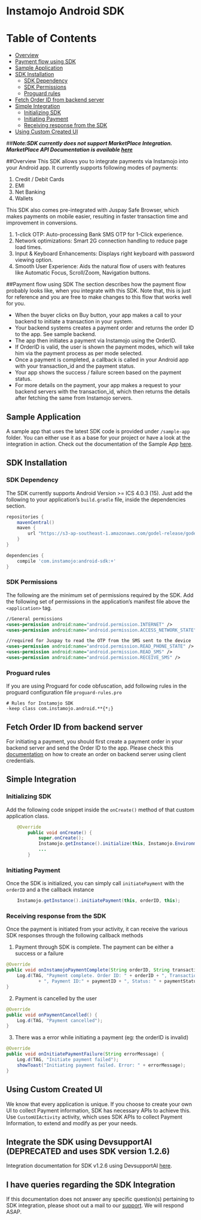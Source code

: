 # Instamojo Android SDK 

Table of Contents
=================

   * [Overview](#overview)
   * [Payment flow using SDK](#payment-flow-using-sdk)
   * [Sample Application](#sample-application)
   * [SDK Installation](#sdk-installation)
     * [SDK Dependency](#sdk-dependency)
     * [SDK Permissions](#sdk-permissions)
     * [Proguard rules](#proguard-rules)
   * [Fetch Order ID from backend server](#fetch-order-id-from-backend-server)
   * [Simple Integration](#simple-integration)
     * [Initializing SDK](#initializing-sdk)
     * [Initiating Payment](#initiating-payment)
     * [Receiving response from the SDK](#receiving-response-from-the-sdk)
   * [Using Custom Created UI](#using-custom-created-ui)
    
##***Note:SDK currently does not support MarketPlace Integration. MarketPlace API Documentation is available [here](https://docs.instamojo.com/v2/docs)***

##Overview
This SDK allows you to integrate payments via Instamojo into your Android app. It currently supports following modes of payments:

1. Credit / Debit Cards
2. EMI 
3. Net Banking
4. Wallets

This SDK also comes pre-integrated with Juspay Safe Browser, which makes payments on mobile easier, resulting in faster transaction time and improvement in conversions.

1. 1-click OTP: Auto-processing Bank SMS OTP for 1-Click experience.
2. Network optimizations: Smart 2G connection handling to reduce page load times.
3. Input & Keyboard Enhancements: Displays right keyboard with password viewing option.
4. Smooth User Experience: Aids the natural flow of users with features like Automatic Focus, Scroll/Zoom, Navigation buttons.

##Payment flow using SDK
The section describes how the payment flow probably looks like, when you integrate with this SDK. Note that, this is just for reference and you are free to make changes to this flow that works well for you.

- When the buyer clicks on Buy button, your app makes a call to your backend to initiate a transaction in your system.
- Your backend systems creates a payment order and returns the order ID to the app. See sample backend.
- The app then initiates a payment via Instamojo using the OrderID.
- If OrderID is valid, the user is shown the payment modes, which will take him via the payment process as per mode selected.
- Once a payment is completed, a callback is called in your Android app with your transaction_id and the payment status.
- Your app shows the success / failure screen based on the payment status.
- For more details on the payment, your app makes a request to your backend servers with the transaction_id, which then returns the details after fetching the same from Instamojo servers.


## Sample Application 
A sample app that uses the latest SDK code is provided under `/sample-app` folder. You can either use it as a base for your project or have a look at the integration in action.
Check out the documentation of the Sample App [here](https://github.com/Instamojo/instamojo-android-sdk/tree/master/sample-app/Readme.md).

## SDK Installation
### SDK Dependency
The SDK currently supports Android Version >= ICS 4.0.3 (15). Just add the following to your application’s `build.gradle` file, inside the dependencies section.
```groovy
repositories {
    mavenCentral()
    maven {
        url "https://s3-ap-southeast-1.amazonaws.com/godel-release/godel/"
    }
}

dependencies {
    compile 'com.instamojo:android-sdk:+'
}

```

### SDK Permissions
The following are the minimum set of permissions required by the SDK. Add the following set of permissions in the application’s manifest file above the `<application>` tag.
```xml
//General permissions 
<uses-permission android:name="android.permission.INTERNET" />
<uses-permission android:name="android.permission.ACCESS_NETWORK_STATE" />

//required for Juspay to read the OTP from the SMS sent to the device
<uses-permission android:name="android.permission.READ_PHONE_STATE" />
<uses-permission android:name="android.permission.READ_SMS" />
<uses-permission android:name="android.permission.RECEIVE_SMS" />
```

### Proguard rules
If you are using Proguard for code obfuscation, add following rules in the proguard configuration file `proguard-rules.pro`
```
# Rules for Instamojo SDK
-keep class com.instamojo.android.**{*;}
```

## Fetch Order ID from backend server
For initiating a payment, you should first create a payment order in your backend server and send the Order ID to the app.
Please check this [documentation](https://github.com/Instamojo/android-sdk-sample-app/blob/master/sample-sdk-server/Readme.md) 
on how to create an order on backend server using client credentials.


## Simple Integration
### Initializing SDK
Add the following code snippet inside the `onCreate()` method of that custom application class.
```Java
    @Override
        public void onCreate() {
            super.onCreate();
            Instamojo.getInstance().initialize(this, Instamojo.Environment.TEST);
            ...
        }
```

### Initiating Payment
Once the SDK is initialized, you can simply call `initiatePayment` with the `orderID` and a the callback instance
```Java
    Instamojo.getInstance().initiatePayment(this, orderID, this);
```

### Receiving response from the SDK
Once the payment is initiated from your activity, it can receive the various SDK responses through the following callback methods

1. Payment through SDK is complete. The payment can be either a success or a failure
```java
@Override
public void onInstamojoPaymentComplete(String orderID, String transactionID, String paymentID, String paymentStatus) {
    Log.d(TAG, "Payment complete. Order ID: " + orderID + ", Transaction ID: " + transactionID
            + ", Payment ID:" + paymentID + ", Status: " + paymentStatus);
}
```

2. Payment is cancelled by the user
```java
@Override
public void onPaymentCancelled() {
    Log.d(TAG, "Payment cancelled");
}
```

3. There was a error while initiating a payment (eg: the orderID is invalid)
```java
@Override
public void onInitiatePaymentFailure(String errorMessage) {
    Log.d(TAG, "Initiate payment failed");
    showToast("Initiating payment failed. Error: " + errorMessage);
}
```

## Using Custom Created UI
We know that every application is unique. If you choose to create your own UI to collect Payment information, SDK has necessary APIs to achieve this.
Use `CustomUIActivity` activity, which uses SDK APIs to collect Payment Information, to extend and modify as per your needs.

## Integrate the SDK using DevsupportAI (DEPRECATED and uses SDK version 1.2.6)
Integration documentation for SDK v1.2.6 using DevsupportAI [here](https://docs.instamojo.com/v1.1/page/devsupport-ai-android-integration).

## I have queries regarding the SDK Integration
If this documentation does not answer any specific question(s) pertaining to SDK integration,
please shoot out a mail to our [support](mailto:support@instamojo.com). We will respond ASAP.
